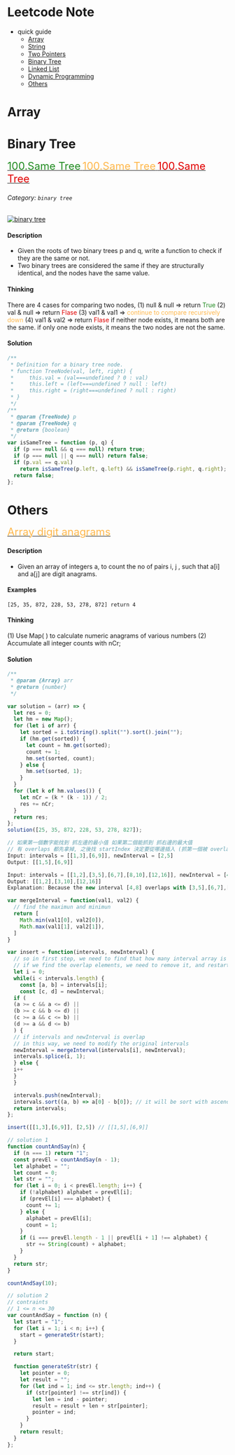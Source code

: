 # Leetcode Note

- quick guide
  - [Array](#array)
  - [String](#string)
  - [Two Pointers](#two-pointers)
  - [Binary Tree](#binary-tree)
  - [Linked List](#linked-list)
  - [Dynamic Programming](#dynamic-programming)
  - [Others](#others)

## <h1 id="array">Array</h1>

<!-- ## <h1 id="string">String</h1>
## <h1 id="two-pointers">Two Pointers</h1>
## <h1 id="linked-list">Linked List</h1>
## <h1 id="dynamic-programming">Dynamic Programming</h1> -->

## <h1 id="binary-tree">Binary Tree</h1>

<a href="https://leetcode.com/problems/same-tree/description/" target="_blank">
  <font color=#228c22 size=5>100.Same Tree</font>
  <font color=#ffb84d size=5>100.Same Tree</font>
  <font color=#E10000 size=5>100.Same Tree</font>
</a>

###### Category: `binary tree`

[![binary tree](https://assets.leetcode.com/uploads/2020/12/20/ex1.jpg)](https://leetcode.com/problems/same-tree/description/)

#### Description

>

- Given the roots of two binary trees p and q, write a function to check if they are the same or not.
- Two binary trees are considered the same if they are structurally identical, and the nodes have the same value.

#### Thinking

There are 4 cases for comparing two nodes,
(1) null & null => return <font color=#228c22>True</font>
(2) val & null => return <font color=#E10000>Flase</font>
(3) val1 & val1 => <font color=#ffb84d>continue to compare recursively down</font>
(4) val1 & val2 => return <font color=#E10000>Flase</font>
if neither node exists, it means both are the same.
if only one node exists, it means the two nodes are not the same.

#### Solution

```javascript .numberLines
/**
 * Definition for a binary tree node.
 * function TreeNode(val, left, right) {
 *     this.val = (val===undefined ? 0 : val)
 *     this.left = (left===undefined ? null : left)
 *     this.right = (right===undefined ? null : right)
 * }
 */
/**
 * @param {TreeNode} p
 * @param {TreeNode} q
 * @return {boolean}
 */
var isSameTree = function (p, q) {
  if (p === null && q === null) return true;
  if (p === null || q === null) return false;
  if (p.val == q.val)
    return isSameTree(p.left, q.left) && isSameTree(p.right, q.right);
  return false;
};
```

## <h1 id="others">Others</h1>

<a href="#">
  <font color=#ffb84d size=5>Array digit anagrams</font>
</a>

#### Description

- Given an array of integers a, to count the no of pairs i, j , such that a[i] and a[j] are digit anagrams.

#### Examples

```
[25, 35, 872, 228, 53, 278, 872] return 4
```

#### Thinking

(1) Use Map( ) to calculate numeric anagrams of various numbers
(2) Accumulate all integer counts with nCr;

#### Solution

```javascript .numberLines
/**
 * @param {Array} arr
 * @return {number}
 */

var solution = (arr) => {
  let res = 0;
  let hm = new Map();
  for (let i of arr) {
    let sorted = i.toString().split("").sort().join("");
    if (hm.get(sorted)) {
      let count = hm.get(sorted);
      count += 1;
      hm.set(sorted, count);
    } else {
      hm.set(sorted, 1);
    }
  }
  for (let k of hm.values()) {
    let nCr = (k * (k - 1)) / 2;
    res += nCr;
  }
  return res;
};
solution([25, 35, 872, 228, 53, 278, 827]);
```

```javascript .numberLines
// 如果第一個數字能找到 抓左邊的最小值 如果第二個能抓到 抓右邊的最大值
// 有 overlaps 都先拿掉, 之後找 startIndex 決定要從哪邊插入 (抓第一個被 overlap 的左側數值, 抓最後一個 overlap 的右側數值)
Input: intervals = [[1,3],[6,9]], newInterval = [2,5]
Output: [[1,5],[6,9]]

Input: intervals = [[1,2],[3,5],[6,7],[8,10],[12,16]], newInterval = [4,8]
Output: [[1,2],[3,10],[12,16]]
Explanation: Because the new interval [4,8] overlaps with [3,5],[6,7],[8,10].

var mergeInterval = function(val1, val2) {
  // find the maximun and minimun
  return [
    Math.min(val1[0], val2[0]),
    Math.max(val1[1], val2[1]),
  ]
}

var insert = function(intervals, newInterval) {
  // so in first step, we need to find that how many interval array is overlap with the newInterval
  // if we find the overlap elements, we need to remove it, and restart declare the new range with intervals
  let i = 0;
  while(i < intervals.length) {
    const [a, b] = intervals[i];
    const [c, d] = newInterval;
  if (
  (a >= c && a <= d) ||
  (b >= c && b <= d) ||
  (c >= a && c <= b) ||
  (d >= a && d <= b)
  ) {
  // if intervals and newInterval is overlap
  // in this way, we need to modify the original intervals
  newInterval = mergeInterval(intervals[i], newInterval);
  intervals.splice(i, 1);
  } else {
  i++
  }
  }

  intervals.push(newInterval);
  intervals.sort((a, b) => a[0] - b[0]); // it will be sort with ascending
  return intervals;
};

insert([[1,3],[6,9]], [2,5]) // [[1,5],[6,9]]
```

```javascript .numberLines
// solution 1
function countAndSay(n) {
  if (n === 1) return "1";
  const prevEl = countAndSay(n - 1);
  let alphabet = "";
  let count = 0;
  let str = "";
  for (let i = 0; i < prevEl.length; i++) {
    if (!alphabet) alphabet = prevEl[i];
    if (prevEl[i] === alphabet) {
      count += 1;
    } else {
      alphabet = prevEl[i];
      count = 1;
    }
    if (i === prevEl.length - 1 || prevEl[i + 1] !== alphabet) {
      str += String(count) + alphabet;
    }
  }
  return str;
}

countAndSay(10);

// solution 2
// contraints
// 1 <= n <= 30
var countAndSay = function (n) {
  let start = "1";
  for (let i = 1; i < n; i++) {
    start = generateStr(start);
  }

  return start;

  function generateStr(str) {
    let pointer = 0;
    let result = "";
    for (let ind = 1; ind <= str.length; ind++) {
      if (str[pointer] !== str[ind]) {
        let len = ind - pointer;
        result = result + len + str[pointer];
        pointer = ind;
      }
    }
    return result;
  }
};
```
